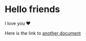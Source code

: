 Hello friends
=============

I love you :heart:

Here is the link to [another document](another-document.md)
